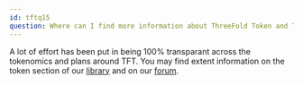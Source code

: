 ```yaml
---
id: tftq15
question: Where can I find more information about ThreeFold Token and ThreeFold tokenomics?
---
```


A lot of effort has been put in being 100% transparant across the tokenomics and plans around TFT. You may find extent information on the token section of our [library](https://library.threefold.me/info/threefold#/threefold__threefold_home) and on our [forum](https://forum.threefold.io/c/threefold-token/22).
